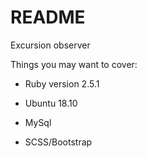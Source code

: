 # README

Excursion observer

Things you may want to cover:

* Ruby version 2.5.1

* Ubuntu 18.10

* MySql

* SCSS/Bootstrap


